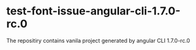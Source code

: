 # test-font-issue-angular-cli-1.7.0-rc.0
The repositiry contains vanila project generated by angular CLI 1.7.0-rc.0
